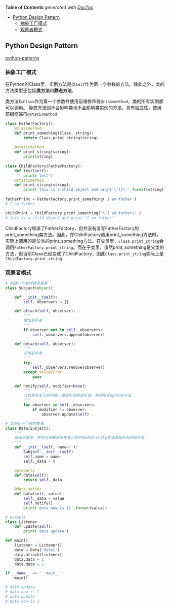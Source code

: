 <!-- START doctoc generated TOC please keep comment here to allow auto update -->
<!-- DON'T EDIT THIS SECTION, INSTEAD RE-RUN doctoc TO UPDATE -->
**Table of Contents**  *generated with [DocToc](https://github.com/thlorenz/doctoc)*

- [Python Design Pattern](#python-design-pattern)
  - [抽象工厂模式](#%E6%8A%BD%E8%B1%A1%E5%B7%A5%E5%8E%82%E6%A8%A1%E5%BC%8F)
  - [观察者模式](#%E8%A7%82%E5%AF%9F%E8%80%85%E6%A8%A1%E5%BC%8F)

<!-- END doctoc generated TOC please keep comment here to allow auto update -->

## Python Design Pattern

[python-patterns](https://github.com/faif/python-patterns)

### 抽象工厂模式

在Python的Class里，实例方法是以`self`作为第一个参数的方法。除此之外，类的方法类型还包括**类方法**和**静态方法**。

类方法以`Class`作为第一个参数并使用前缀修饰符`@classmethod`，类的所有实例都可以调用。
静态方法则不会影响类也不会影响类实例的方法，具有独立性，使用前缀修饰符`@staticmethod`

```python
class FatherFactory():
	@classmethod
	def print_something(Class, string):
		return Class.print_string(string)
		
	@staticmethod
	def print_string(string):
		print(string)
		
class ChildFactory(FatherFactory):
	def test(self):
		print('test')
	@staticmethod
	def print_string(string):
		print('this is a child object and print \'{}\''.format(string))
		
fatherPrint = FatherFactory.print_something('I am father')
# I am father

childPrint = ChildFactory.print_something('\'I am father\'')
# this is a child object and print 'I am father'
```

ChildFactory继承了FatherFactory，但并没有复写FatherFactory的print_something类方法。因此，在ChildFactory调用print_something方法时，实际上调用的是父类的print_something方法。在父类里，`Class.print_string`会调用`FatherFactory.print_string`。而在子类里，虽然print_something是父类的方法，但当前Class已经变成了ChildFactory，因此`Class.print_string`实际上是`ChildFactory.print_string`

### 观察者模式

```python
# 创建一个被观察者基类
class Subject(object):

    def __init__(self):
        self._observers = []

    def attach(self, observer):
    	"""
    	增加监听者
    	"""
        if observer not in self._observers:
            self._observers.append(observer)

    def detach(self, observer):
    	"""
    	注销监听者
    	"""
        try:
            self._observers.remove(observer)
        except ValueError:
            pass

    def notify(self, modifier=None):
    	"""
    	当自身有变化的时候，通知所有的监听者，并调用其update方法
    	"""
        for observer in self._observers:
            if modifier != observer:
                observer.update(self)
```

```python
# 实例化一个被观察者
class Data(Subject):
	"""
	继承自基类，并在自身数据发生变化的时候调用notify方法通知所有的监听者
	"""
    def __init__(self, name=''):
        Subject.__init__(self)
        self.name = name
        self._data = 0

    @property
    def data(self):
        return self._data

    @data.setter
    def data(self, value):
        self._data = value
        self.notify()
        print('data now is {}'.format(value))
```

```python
# example
class Listener:
	def update(self):
		print('data update')

def main():
	listener = Listener()
	data = Data('data1')
	data.attach(listener)
	data.data = 1
	data.data = 2

if __name__ == '__main__':
	main()

# data update
# data now is 1
# data update
# data now is 2
```

